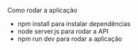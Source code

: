 Como rodar a aplicação

- npm install para instalar dependências
- node server.js para rodar a API
- npm run dev para rodar a aplicação
